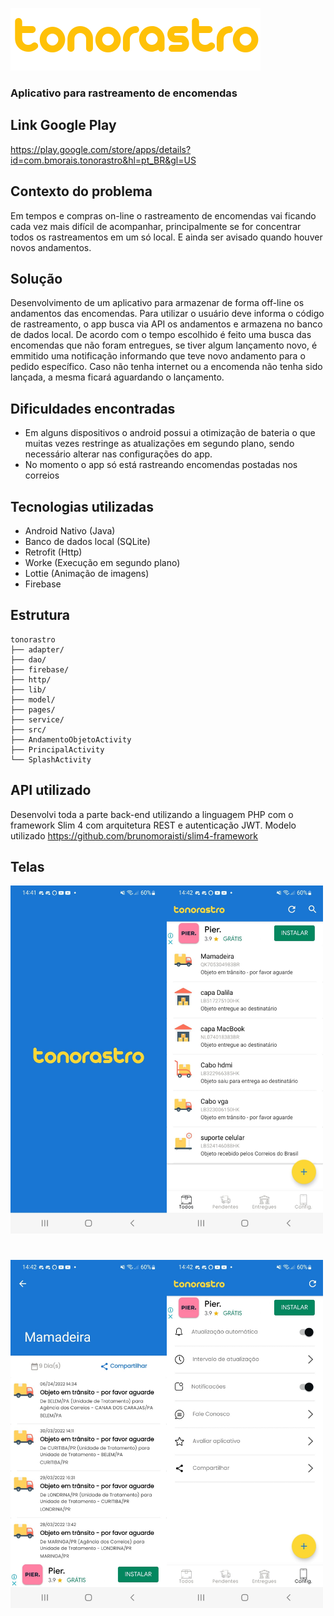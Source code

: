 ![alt text](https://github.com/brunomoraisti/tonorastro/blob/master/app/src/main/res/mipmap-mdpi/logo_nome_amarelo.png?raw=true)
### Aplicativo para rastreamento de encomendas

## Link Google Play
https://play.google.com/store/apps/details?id=com.bmorais.tonorastro&hl=pt_BR&gl=US

## Contexto do problema
Em tempos e compras on-line o rastreamento de encomendas vai ficando cada vez mais difícil de acompanhar, principalmente se for concentrar todos os rastreamentos em um só local. E ainda ser avisado quando houver novos andamentos.

## Solução
Desenvolvimento de um aplicativo para armazenar de forma off-line os andamentos das encomendas. Para utilizar o usuário deve informa o código de rastreamento, o app busca via API os andamentos e armazena no banco de dados local. De acordo com o tempo escolhido é feito uma busca das encomendas que não foram entregues, se tiver algum lançamento novo, é emmitido uma notificação informando que teve novo andamento para o pedido específico. Caso não tenha internet ou a encomenda não tenha sido lançada, a mesma ficará aguardando o lançamento.

## Dificuldades encontradas
- Em alguns dispositivos o android possui a otimização de bateria o que muitas vezes restringe as atualizações em segundo plano, sendo necessário alterar nas configurações do app.
- No momento o app só está rastreando encomendas postadas nos correios

## Tecnologias utilizadas
- Android Nativo (Java)
- Banco de dados local (SQLite)
- Retrofit (Http)
- Worke (Execução em segundo plano)
- Lottie (Animação de imagens)
- Firebase

## Estrutura
    tonorastro
    ├── adapter/
    ├── dao/
    ├── firebase/
    ├── http/
    ├── lib/
    ├── model/
    ├── pages/
    ├── service/
    ├── src/
    ├── AndamentoObjetoActivity
    ├── PrincipalActivity
    └── SplashActivity

## API utilizado
Desenvolvi toda a parte back-end utilizando a linguagem PHP com o framework Slim 4 com arquitetura REST e autenticação JWT. Modelo utilizado https://github.com/brunomoraisti/slim4-framework

## Telas
<img src="https://github.com/brunomoraisti/tonorastro/blob/master/img/img3.jpeg?raw=true" alt="J" width="250"/><img src="https://github.com/brunomoraisti/tonorastro/blob/master/img/img4.jpeg?raw=true" alt="J" width="250"/>
#
<img src="https://github.com/brunomoraisti/tonorastro/blob/master/img/img1.jpeg?raw=true" alt="J" width="250"/><img src="https://github.com/brunomoraisti/tonorastro/blob/master/img/img2.jpeg?raw=true" alt="J" width="250"/>


